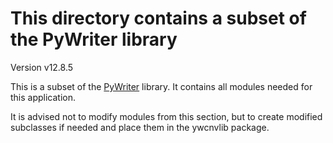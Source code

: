 # This directory contains a subset of the PyWriter library

Version v12.8.5

This is a subset of the [PyWriter](https://github.com/peter88213/PyWriter) library. It contains all modules needed for this application. 

It is advised not to modify modules from this section, but to create modified subclasses if needed and place them in the ywcnvlib package.
